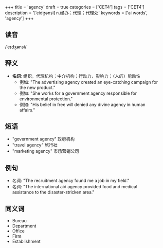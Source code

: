 +++
title = 'agency'
draft = true
categories = ['CET4']
tags = ['CET4']
description = '[ˈeidʒənsi] n.经办；代理；代理处'
keywords = ['ai words', 'agency']
+++

## 读音
/ˈeɪdʒənsi/

## 释义
- **名词**: 组织，代理机构；中介机构；行动力，影响力；（人的）能动性
    - 例如: "The advertising agency created an eye-catching campaign for the new product."
    - 例如: "She works for a government agency responsible for environmental protection."
    - 例如: "His belief in free will denied any divine agency in human affairs."

## 短语
- "government agency" 政府机构
- "travel agency" 旅行社
- "marketing agency" 市场营销公司

## 例句
- 名词: "The recruitment agency found me a job in my field."
- 名词: "The international aid agency provided food and medical assistance to the disaster-stricken area."

## 同义词
- Bureau
- Department
- Office
- Firm
- Establishment
